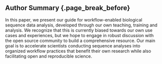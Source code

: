 ## Author Summary {.page_break_before}

In this paper, we present our guide for workflow-enabled biological sequence data analysis, developed through our own teaching, training and analysis. We recognize that this is currently biased towards our own use cases and experiences, but we hope to engage in robust discussion with the open source community to build a comprehensive resource.
Our main goal is to accelerate scientists conducting sequence analyses into organized workflow practices that benefit their own research while also facilitating open and reproducible science.
